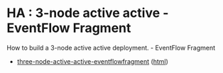 # HA : 3-node active active - EventFlow Fragment

How to build a 3-node active active deployment. - EventFlow Fragment

* [three-node-active-active-eventflowfragment](src/site/markdown/index.md) ([html](https://plord12.github.io/samples/10.4.0-SNAPSHOT/highavailability/three-node-active-active/three-node-active-active-eventflowfragment/))
